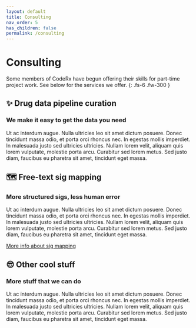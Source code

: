 ```yaml
---
layout: default
title: Consulting
nav_order: 5
has_children: false
permalink: /consulting
---
```


# Consulting

Some members of CodeRx have begun offering their skills for part-time project work. See below for the services we offer.
{: .fs-6 .fw-300 }

## ✨ Drug data pipeline curation

### We make it easy to get the data you need

Ut ac interdum augue. Nulla ultricies leo sit amet dictum posuere. Donec tincidunt massa odio, et porta orci rhoncus nec. In egestas mollis imperdiet. In malesuada justo sed ultricies ultricies. Nullam lorem velit, aliquam quis lorem vulputate, molestie porta arcu. Curabitur sed lorem metus. Sed justo diam, faucibus eu pharetra sit amet, tincidunt eget massa.


## 🗺️ Free-text sig mapping

### More structured sigs, less human error

Ut ac interdum augue. Nulla ultricies leo sit amet dictum posuere. Donec tincidunt massa odio, et porta orci rhoncus nec. In egestas mollis imperdiet. In malesuada justo sed ultricies ultricies. Nullam lorem velit, aliquam quis lorem vulputate, molestie porta arcu. Curabitur sed lorem metus. Sed justo diam, faucibus eu pharetra sit amet, tincidunt eget massa.

[More info about sig mapping](/consulting/sig-mapping)

## 😎 Other cool stuff

### More stuff that we can do

Ut ac interdum augue. Nulla ultricies leo sit amet dictum posuere. Donec tincidunt massa odio, et porta orci rhoncus nec. In egestas mollis imperdiet. In malesuada justo sed ultricies ultricies. Nullam lorem velit, aliquam quis lorem vulputate, molestie porta arcu. Curabitur sed lorem metus. Sed justo diam, faucibus eu pharetra sit amet, tincidunt eget massa.
